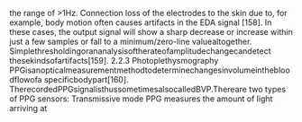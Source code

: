 the range of >1Hz. Connection loss of the electrodes to the skin due to, for example, body
motion often causes artifacts in the EDA signal [158]. In these cases, the output signal will
show a sharp decrease or increase within just a few samples or fall to a minimum/zero-line
valuealtogether. Simplethresholdingorananalysisoftherateofamplitudechangecandetect
thesekindsofartifacts[159].
2.2.3 Photoplethysmography
PPGisanopticalmeasurementmethodtodeterminechangesinvolumeinthebloodflowofa
specificbodypart[160]. TherecordedPPGsignalisthussometimesalsocalledBVP.Thereare
two types of PPG sensors: Transmissive mode PPG measures the amount of light arriving at